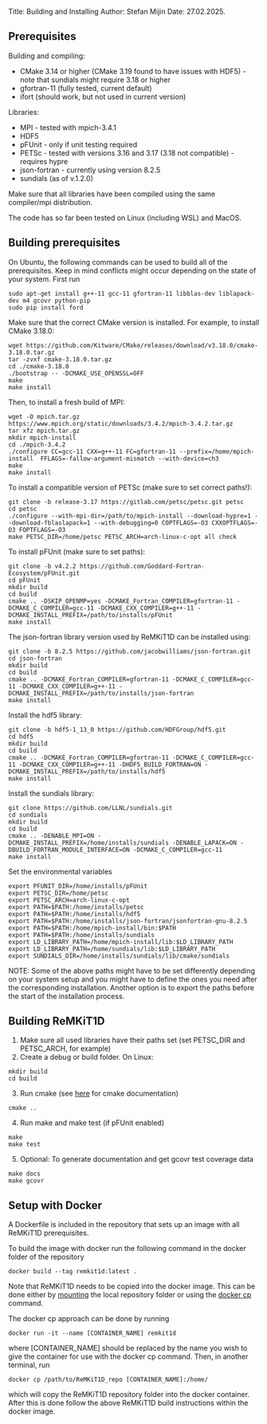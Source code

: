 Title: Building and Installing
Author: Stefan Mijin 
Date: 27.02.2025.

## Prerequisites

Building and compiling: 
- CMake 3.14 or higher (CMake 3.19 found to have issues with HDF5) - note that sundials might require 3.18 or higher
- gfortran-11 (fully tested, current default)
- ifort (should work, but not used in current version)

Libraries: 
- MPI - tested with mpich-3.4.1
- HDF5 
- pFUnit - only if unit testing required 
- PETSc - tested with versions 3.16 and 3.17 (3.18 not compatible) - requires hypre
- json-fortran - currently using version 8.2.5
- sundials (as of v.1.2.0)

Make sure that all libraries have been compiled using the same compiler/mpi distribution. 

The code has so far been tested on Linux (including WSL) and MacOS. 

## Building prerequisites 

On Ubuntu, the following commands can be used to build all of the prerequisites. Keep in mind conflicts might occur depending on the state of your system. First run

```
sudo apt-get install g++-11 gcc-11 gfortran-11 libblas-dev liblapack-dev m4 gcovr python-pip
sudo pip install ford
```

Make sure that the correct CMake version is installed. For example, to install CMake 3.18.0:

```
wget https://github.com/Kitware/CMake/releases/download/v3.18.0/cmake-3.18.0.tar.gz
tar -zvxf cmake-3.18.0.tar.gz
cd ./cmake-3.18.0
./bootstrap -- -DCMAKE_USE_OPENSSL=OFF
make
make install
```

Then, to install a fresh build of MPI:

```
wget -O mpich.tar.gz https://www.mpich.org/static/downloads/3.4.2/mpich-3.4.2.tar.gz
tar xfz mpich.tar.gz
mkdir mpich-install
cd ./mpich-3.4.2
./configure CC=gcc-11 CXX=g++-11 FC=gfortran-11 --prefix=/home/mpich-install  FFLAGS=-fallow-argument-mismatch --with-device=ch3
make 
make install
```

To install a compatible version of PETSc (make sure to set correct paths!):

```
git clone -b release-3.17 https://gitlab.com/petsc/petsc.git petsc
cd petsc
./configure --with-mpi-dir=/path/to/mpich-install --download-hypre=1 --download-fblaslapack=1 --with-debugging=0 COPTFLAGS=-O3 CXXOPTFLAGS=-O3 FOPTFLAGS=-O3
make PETSC_DIR=/home/petsc PETSC_ARCH=arch-linux-c-opt all check
```

To install pFUnit (make sure to set paths):
```
git clone -b v4.2.2 https://github.com/Goddard-Fortran-Ecosystem/pFUnit.git
cd pFUnit
mkdir build
cd build
cmake .. -DSKIP_OPENMP=yes -DCMAKE_Fortran_COMPILER=gfortran-11 -DCMAKE_C_COMPILER=gcc-11 -DCMAKE_CXX_COMPILER=g++-11 -DCMAKE_INSTALL_PREFIX=/path/to/installs/pFUnit
make install
```

The json-fortran library version used by ReMKiT1D can be installed using:

```
git clone -b 8.2.5 https://github.com/jacobwilliams/json-fortran.git
cd json-fortran
mkdir build
cd build
cmake .. -DCMAKE_Fortran_COMPILER=gfortran-11 -DCMAKE_C_COMPILER=gcc-11 -DCMAKE_CXX_COMPILER=g++-11 -DCMAKE_INSTALL_PREFIX=/path/to/installs/json-fortran
make install
```

Install the hdf5 library:

```
git clone -b hdf5-1_13_0 https://github.com/HDFGroup/hdf5.git
cd hdf5
mkdir build
cd build
cmake .. -DCMAKE_Fortran_COMPILER=gfortran-11 -DCMAKE_C_COMPILER=gcc-11 -DCMAKE_CXX_COMPILER=g++-11 -DHDF5_BUILD_FORTRAN=ON -DCMAKE_INSTALL_PREFIX=/path/to/installs/hdf5
make install
```

Install the sundials library:

```
git clone https://github.com/LLNL/sundials.git
cd sundials 
mkdir build 
cd build 
cmake .. -DENABLE_MPI=ON -DCMAKE_INSTALL_PREFIX=/home/installs/sundials -DENABLE_LAPACK=ON -DBUILD_FORTRAN_MODULE_INTERFACE=ON -DCMAKE_C_COMPILER=gcc-11
make install
```

Set the environmental variables

```
export PFUNIT_DIR=/home/installs/pFUnit
export PETSC_DIR=/home/petsc
export PETSC_ARCH=arch-linux-c-opt
export PATH=$PATH:/home/installs/petsc
export PATH=$PATH:/home/installs/hdf5
export PATH=$PATH:/home/installs/json-fortran/jsonfortran-gnu-8.2.5
export PATH=$PATH:/home/mpich-install/bin:$PATH
export PATH=$PATH:/home/installs/sundials
export LD_LIBRARY_PATH=/home/mpich-install/lib:$LD_LIBRARY_PATH
export LD_LIBRARY_PATH=/home/sundials/lib:$LD_LIBRARY_PATH
export SUNDIALS_DIR=/home/installs/sundials/lib/cmake/sundials
```
NOTE: Some of the above paths might have to be set differently depending on your system setup and you might have to define the ones you need after the corresponding installation. Another option is to export the paths before the start of the installation process. 

## Building ReMKiT1D 

1. Make sure all used libraries have their paths set (set PETSC_DIR and PETSC_ARCH, for example)
2. Create a debug or build folder. On Linux:
``` 
mkdir build
cd build
```
3. Run cmake (see [here](https://cmake.org/cmake/help/latest/manual/cmake.1.html) for cmake documentation)
```
cmake ..
```
4. Run make and make test (if pFUnit enabled)
```
make
make test
```
5. Optional: To generate documentation and get gcovr test coverage data
```
make docs
make gcovr
```

## Setup with Docker

A Dockerfile is included in the repository that sets up an image with all ReMKiT1D prerequisites. 

To build the image with docker run the following command in the docker folder of the repository

```
docker build --tag remkit1d:latest .
``` 
Note that ReMKiT1D needs to be copied into the docker image. This can be done either by [mounting](https://docs.docker.com/storage/volumes/) the local repository folder or using the [docker cp](https://docs.docker.com/engine/reference/commandline/cp/) command. 

The docker cp approach can be done by running 

```
docker run -it --name [CONTAINER_NAME] remkit1d
```
where [CONTAINER_NAME] should be replaced by the name you wish to give the container for use with the docker cp command. Then, in another terminal, run

```
docker cp /path/to/ReMKiT1D_repo [CONTAINER_NAME]:/home/
```
which will copy the ReMKiT1D repository folder into the docker container. After this is done follow the above ReMKiT1D build instructions within the docker image. 

